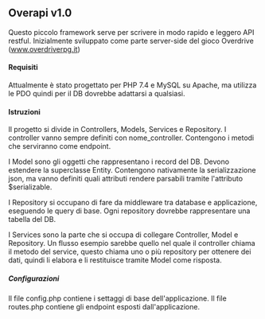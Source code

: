 ## Overapi v1.0
Questo piccolo framework serve per scrivere in modo rapido e leggero API restful. Inizialmente sviluppato come parte server-side del gioco Overdrive (www.overdriverpg.it)

#### Requisiti
Attualmente è stato progettato per PHP 7.4 e MySQL su Apache, ma utilizza le PDO quindi per il DB dovrebbe adattarsi a qualsiasi.

#### Istruzioni
Il progetto si divide in Controllers, Models, Services e Repository.
I controller vanno sempre definiti con nome_controller. Contengono i metodi che serviranno come endpoint.

I Model sono gli oggetti che rappresentano i record del DB. Devono estendere la superclasse Entity.
Contengono nativamente la serializzazione json, ma vanno definiti quali attributi rendere parsabili tramite l'attributo $serializable.

I Repository si occupano di fare da middleware tra database e applicazione, eseguendo le query di base. Ogni repository dovrebbe rappresentare una tabella del DB.

I Services sono la parte che si occupa di collegare Controller, Model e Repository. Un flusso esempio sarebbe quello nel quale il controller chiama il metodo del service, questo chiama uno o più repository per ottenere dei dati, quindi li elabora e li restituisce tramite Model come risposta.

##### Configurazioni
Il file config.php contiene i settaggi di base dell'applicazione.
Il file routes.php contiene gli endpoint esposti dall'applicazione.